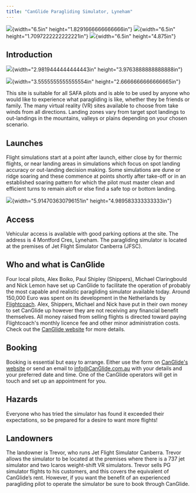 ```yaml
---
title: "CanGlide Paragliding Simulator, Lyneham"
---
```

![](/images/canglide/image1.png){width="6.5in" height="1.8291666666666666in"}
![](/images/canglide/image2.png){width="6.5in"
height="1.7097222222222221in"}
![](/images/canglide/image3.jpeg){width="6.5in" height="4.875in"}

## Introduction

![](/images/canglide/image4.jpeg){width="2.9819444444444443in"
height="3.9763888888888888in"}

![](/images/canglide/image5.jpeg){width="3.5555555555555554in"
height="2.6666666666666665in"}

This site is suitable for all SAFA pilots and is able to be used by
anyone who would like to experience what paragliding is like, whether
they be friends or family. The many virtual reality (VR) sites available
to choose from take winds from all directions. Landing zones vary from
target spot landings to out-landings in the mountains, valleys or plains
depending on your chosen scenario.

## Launches

Flight simulations start at a point after launch, either close by for
thermic flights, or near landing areas in simulations which focus on
spot landing accuracy or out-landing decision making. Some simulations
are dune or ridge soaring and these commence at points shortly after
take-off or in an established soaring pattern for which the pilot must
master clean and efficient turns to remain aloft or else find a safe top
or bottom landing.

![](/images/canglide/image6.png){width="5.914703630796151in"
height="4.989583333333333in"}

## Access

Vehicular access is available with good parking options at the site. The
address is 4 Montford Cres, Lyneham. The paragliding simulator is
located at the premises of Jet Flight Simulator Canberra (JFSC).

## Who and what is CanGlide

Four local pilots, Alex Boiko, Paul Shipley (Shippers), Michael
Claringbould and Nick Lemon have set up CanGlide to facilitate the
operation of probably the most capable and realistic paragliding
simulator available today. Around 150,000 Euro was spent on its
development in the Netherlands by [Flightcoach](https://flightcoach.nl/paragliding-vrsimulator-training/). Alex, Shippers, Michael
and Nick have put in their own money to set CanGlide up however they are
not receiving any financial benefit themselves. All money raised from
selling flights is directed toward paying Flightcoach's monthly licence
fee and other minor administration costs. Check out the [CanGlide website](http://www.canglide.com.au) for more details.

## Booking

Booking is essential but easy to arrange. Either use the form on
[CanGlide's website](http://www.canglide.com.au) or send an email to
<info@CanGlide.com.au> with your details and your preferred date and
time. One of the CanGlide operators will get in touch and set up an
appointment for you.

## Hazards

Everyone who has tried the simulator has found it exceeded their
expectations, so be prepared for a desire to want more flights!

## Landowners

The landowner is Trevor, who runs Jet Flight Simulator Canberra.
Trevor allows the simulator to be located at the premises where there is a 737 jet simulator and two Icaros weight-shift VR simulators.
Trevor sells PG simulator flights to his customers, and this covers the equivalent of CanGlide’s rent.
However, if you want the benefit of an experienced paragliding pilot to operate the simulator be sure to book through CanGlide.
